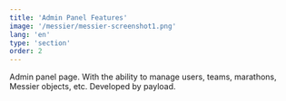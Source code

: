 ```yaml
---
title: 'Admin Panel Features'
image: '/messier/messier-screenshot1.png'
lang: 'en'
type: 'section'
order: 2
---
```


Admin panel page. With the ability to manage users, teams, marathons, Messier objects, etc. Developed by payload.
